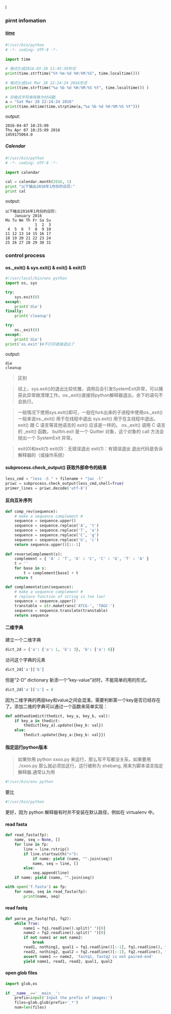 
l
### pirnt infomation
##### [time](http://www.runoob.com/python/python-date-time.html)
```python
#!/usr/bin/python
# -*- coding: UTF-8 -*-
 
import time
 
# 格式化成2016-03-20 11:45:39形式
print(time.strftime("%Y-%m-%d %H:%M:%S", time.localtime()))
 
# 格式化成Sat Mar 28 22:24:24 2016形式
print(time.strftime("%a %b %d %H:%M:%S %Y", time.localtime()) )
  
# 将格式字符串转换为时间戳
a = "Sat Mar 28 22:24:24 2016"
print(time.mktime(time.strptime(a,"%a %b %d %H:%M:%S %Y")))

```
output:
```text
2016-04-07 10:25:09
Thu Apr 07 10:25:09 2016
1459175064.0
```

##### Calendar
```python
#!/usr/bin/python
# -*- coding: UTF-8 -*-
 
import calendar
 
cal = calendar.month(2016, 1)
print "以下输出2016年1月份的日历:"
print cal
```
output:
```text
以下输出2016年1月份的日历:
    January 2016
Mo Tu We Th Fr Sa Su
             1  2  3
 4  5  6  7  8  9 10
11 12 13 14 15 16 17
18 19 20 21 22 23 24
25 26 27 28 29 30 31
```

### control process

#### os._exit() & sys.exit() & exit() & exit(1)

```python
#!/usr/local/bin/env python
import os, sys

try:
    sys.exit(0)
except:
    print('die')
finally:
    print('cleanup')

try:
    os._exit(0)
except:
    print('die')
print('os.exit')#不打印直接退出了
```

output:
```text
die
cleanup
```
>区别

>综上，sys.exit()的退出比较优雅，调用后会引发SystemExit异常，可以捕获此异常做清理工作。os._exit()直接将python解释器退出，余下的语句不会执行。

>一般情况下使用sys.exit()即可，一般在fork出来的子进程中使用os._exit()
一般来说os._exit() 用于在线程中退出 
sys.exit() 用于在主线程中退出。
exit() 跟 C 语言等其他语言的 exit() 应该是一样的。 
os._exit() 调用 C 语言的 _exit() 函数。
builtin.exit 是一个 Quitter 对象，这个对象的 call 方法会抛出一个 SystemExit 异常。

>exit(0)和exit(1)
exit(0)：无错误退出 
exit(1)：有错误退出 
退出代码是告诉解释器的（或操作系统）

#### subprocess.check_output() 获取外部命令的结果
```python
less_cmd = "less -S " + filename + "|wc -l"
priwc = subprocess.check_output(less_cmd,shell=True)
primer_lines = priwc.decode('utf-8')
```

#### 反向互补序列
```python
def comp_rev(sequence):
    # make a sequence complement #
    sequence = sequence.upper()
    sequence = sequence.replace('A', 't')
    sequence = sequence.replace('T', 'a')
    sequence = sequence.replace('C', 'g')
    sequence = sequence.replace('G', 'c')
    return sequence.upper()[::-1]
    
def reverseComplement(s):
    complement = { 'A' : 'T', 'G' : 'C', 'C' : 'G', 'T' : 'A' }
    t = ''
    for base in s:
        t = complement[base] + t
    return t

def complementation(sequence):
    # make a sequence complement #
    # replace function of string is too low!
    sequence = sequence.upper()
    transtable = str.maketrans('ATCG-', 'TAGC-')
    sequence = sequence.translate(transtable)
    return sequence
```

        

#### 二维字典
建立一个二维字典

```python
dict_2d = {'a': {'a': 1, 'b': 3}, 'b': {'a': 6}}

```
访问这个字典的元素
```python
dict_2d['a']['b']
```
但是”2-D” dictionary 新添一个”key-value”对时，不能简单的用的形式。
```python
dict_2d['a']['c'] = 8
```
因为二维字典的两层key和value之间会混淆，需要判断第一个key是否已经存在了。添加二维的字典可以通过一个函数来简单实现：
```python
def addtwodimdict(thedict, key_a, key_b, val): 
    if key_a in thedict:
        thedict[key_a].update({key_b: val})
    else:
        thedict.update({key_a:{key_b: val}})
```

#### 指定运行python版本
>如果你用 python xxoo.py 来运行，那么写不写都没关系，如果要用 ./xxoo.py 那么就必须加这行，这行被称为 shebang, 用来为脚本语言指定解释器.通常认为用 

```python
#!/usr/bin/env python 
```
要比 
```python
#!/usr/bin/python 
```
更好，因为 python 解释器有时并不安装在默认路径，例如在 virtualenv 中。


#### read fasta
```python
def read_fasta(fp):
    name, seq = None, []
    for line in fp:
        line = line.rstrip()
        if line.startswith(">"):
            if name: yield (name, "".join(seq))
            name, seq = line, []
        else:
            seq.append(line)
    if name: yield (name, "".join(seq))

with open('f.fasta') as fp:
    for name, seq in read_fasta(fp):
        print(name, seq)
```

#### read fastq
```python
def parse_pe_fastq(fq1, fq2):
    while True:
        name1 = fq1.readline().split(" ")[0]
        name2 = fq2.readline().split(" ")[0]
        if not name1 or not name2:
            break
        read1, nothing1, qual1 = fq1.readline()[:-1], fq1.readline(), fq1.readline()[:-1]
        read2, nothing2, qual2 = fq2.readline()[:-1], fq2.readline(), fq2.readline()[:-1]
        assert name1 == name2, 'fastq1, fastq2 is not paired-end'
        yield name1, read1, read2, qual1, qual2
```


#### open glob files
```python
import glob,os
 
if __name__=='__main__':
    prefix=input('Input the prefix of images:')
    files=glob.glob(prefix+'_*')
    num=len(files)
```
